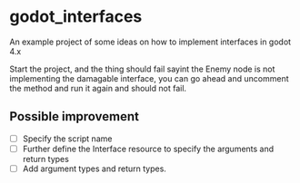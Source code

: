 # godot_interfaces
An example project of some ideas on how to implement interfaces in godot 4.x

Start the project, and the thing should fail sayint the Enemy node is not implementing the damagable interface, you can go ahead and uncomment the method and run it again and should not fail. 

## Possible improvement
- [ ] Specify the script name 
- [ ] Further define the Interface resource to specify the arguments and return types
- [ ] Add argument types and return types. 

